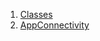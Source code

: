 

1. [Classes](view_model_connectivity_view_model/view_model_connectivity_view_model-library.html#classes)
2. [AppConnectivity](view_model_connectivity_view_model/AppConnectivity-class.html)
